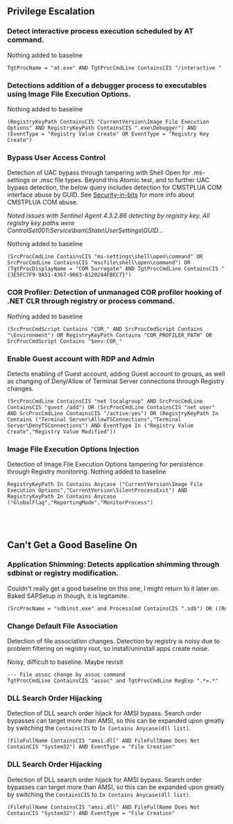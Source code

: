 ## Privilege Escalation

### Detect interactive process execution scheduled by AT command.

Nothing added to baseline

```
TgtProcName = "at.exe" AND TgtProcCmdLine ContainsCIS "/interactive "
```

### Detections addition of a debugger process to executables using Image File Execution Options.

Nothing added to baseline

```
(RegistryKeyPath ContainsCIS "CurrentVersion\Image File Execution Options" AND RegistryKeyPath ContainsCIS ".exe\Debugger") AND (EventType = "Registry Value Create" OR EventType = "Registry Key Create")
```

### Bypass User Access Control
Detection of UAC bypass through tampering with Shell Open for .ms-settings or .msc file types. Beyond this Atomic test, and to further UAC bypass detection, the below query includes detection for CMSTPLUA COM interface abuse by GUID. See [Security-in-bits](https://www.securityinbits.com/malware-analysis/uac-bypass-analysis-stage-1-ataware-ransomware-part-2/#footnote) for more info about CMSTPLUA COM abuse.

*Noted issues with Sentinel Agent 4.3.2.86 detecting by registry key. All registry key paths were ControlSet001\Service\bam\State\UserSettings\GUID\...*

Nothing added to baseline

```
(SrcProcCmdLine ContainsCIS "ms-settings\shell\open\command" OR SrcProcCmdLine ContainsCIS "mscfile\shell\open\command") OR (TgtProcDisplayName = "COM Surrogate" AND TgtProcCmdLine ContainsCIS "{3E5FC7F9-9A51-4367-9063-A120244FBEC7}")
```

### COR Profiler: Detection of unmanaged COR profiler hooking of .NET CLR through registry or process command.

Nothing added to baseline

```
(SrcProcCmdScript Contains "COR_" AND SrcProcCmdScript Contains "\Environment") OR RegistryKeyPath Contains "COR_PROFILER_PATH" OR SrcProcCmdScript Contains "$env:COR_"
```

### Enable Guest account with RDP and Admin

Detects enabling of Guest account, adding Guest account to groups, as well as changing of Deny/Allow of Terminal Server connections through Registry changes.


```
(SrcProcCmdLine ContainsCIS "net localgroup" AND SrcProcCmdLine ContainsCIS "guest /add") OR (SrcProcCmdLine ContainsCIS "net user" AND SrcProcCmdLine ContainsCIS "/active:yes") OR (RegistryKeyPath In Contains ("Terminal Server\AllowTSConnections","Terminal Server\DenyTSConnections") AND EventType In ("Registry Value Create","Registry Value Modified"))
```

### Image File Execution Options Injection

Detection of Image File Execution Options tampering for persistence through Registry monitoring.
Nothing added to baseline

```
RegistryKeyPath In Contains Anycase ("CurrentVersion\Image File Execution Options","CurrentVersion\SilentProcessExit") AND RegistryKeyPath In Contains Anycase ("GlobalFlag","ReportingMode","MonitorProcess")
```




<br><br>
## Can't Get a Good Baseline On

### Application Shimming: Detects application shimming through sdbinst or registry modification.

Couldn't really get a good baseline on this one, I might return to it later on. Baked SAPSetup in though, it is legitamite.

```
(SrcProcName = "sdbinst.exe" and ProcessCmd ContainsCIS ".sdb") OR ((RegistryKeyPath ContainsCIS "AppInit_DLLs" OR RegistryPath  ContainsCIS "AppCompatFlags") AND (EventType = "Registry Value Create" OR EventType = "Registry Value Modified") AND NOT srcProcName In Anycase ("NwSapSetup.exe"))
```

### Change Default File Association

Detection of file association changes. Detection by registry is noisy due to problem filtering on registry root, so install/uninstall apps create noise.

Noisy, difficult to baseline. Maybe revisit

```
--- File assoc change by assoc command
TgtProcCmdLine ContainsCIS "assoc" and TgtProcCmdLine RegExp ".*=.*"
```

###  DLL Search Order Hijacking

Detection of DLL search order hijack for AMSI bypass. Search order bypasses can target more than AMSI, so this can be expanded upon greatly by switching the `ContainsCIS` to `In Contains Anycase(dll list)`.

```
(FileFullName ContainsCIS "amsi.dll" AND FileFullName Does Not ContainCIS "System32") AND EventType = "File Creation"
```

###  DLL Search Order Hijacking

Detection of DLL search order hijack for AMSI bypass. Search order bypasses can target more than AMSI, so this can be expanded upon greatly by switching the `ContainsCIS` to `In Contains Anycase(dll list)`.

```
(FileFullName ContainsCIS "amsi.dll" AND FileFullName Does Not ContainCIS "System32") AND EventType = "File Creation"
```
